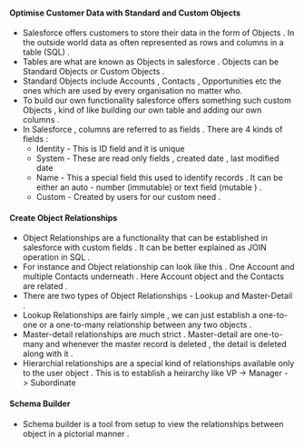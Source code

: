 
#### Optimise Customer Data with Standard and Custom Objects

- Salesforce offers customers to store their data in the form of Objects .  In the outside world data as often represented as rows and columns in a table (SQL) . 
- Tables are what are known as Objects in salesforce . Objects can be Standard Objects or Custom Objects . 
- Standard Objects include Accounts , Contacts , Opportunities  etc the ones which are used by every organisation no matter who. 
- To build our own functionality salesforce offers something such custom Objects , kind of like building our own table and adding our own columns .
- In Salesforce , columns are referred to as fields . There are 4 kinds of fields :
  - Identity - This is ID field and it is unique 
  - System - These are read only fields , created date , last modified date 
  - Name - This a special field this used to identify records . It can be either an auto - number (immutable) or text field (mutable ) . 
  - Custom - Created by users for our custom need . 


#### Create Object Relationships

- Object Relationships are a functionality that can be established in salesforce with custom fields . It can be better explained as JOIN operation in SQL . 
- For instance and Object relationship can look like this . One Account and multiple Contacts underneath . Here Account object and the Contacts are related . 
- There are two types of Object Relationships  - Lookup and Master-Detail .
- Lookup Relationships are fairly simple , we can just establish a one-to-one or a one-to-many relationship between any two objects . 
- Master-detail relationships are much strict . Master-detail are one-to-many and whenever the master record is deleted , the detail is deleted along with it . 
- Hierarchial relationships are a special kind of relationships available only to the user object . This is to establish a heirarchy like VP -> Manager - > Subordinate 


#### Schema Builder

- Schema builder is a tool from setup to view the relationships between object in a pictorial manner . 